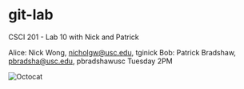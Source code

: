 git-lab
=======

CSCI 201 - Lab 10 with Nick and Patrick

Alice: Nick Wong, nicholgw@usc.edu, tginick
Bob: Patrick Bradshaw, pbradsha@usc.edu, pbradshawusc
Tuesday 2PM

![Octocat](http://octodex.github.com/images/labtocat.png "Octocat")